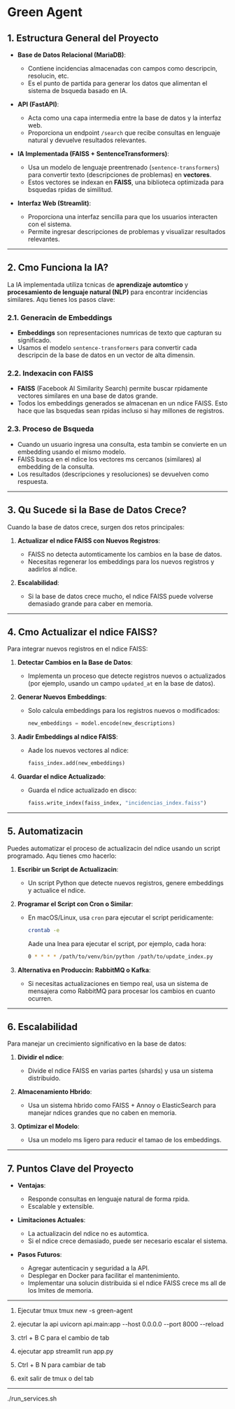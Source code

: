 # Green Agent

## **1. Estructura General del Proyecto**

- **Base de Datos Relacional (MariaDB)**:
  - Contiene incidencias almacenadas con campos como descripcin, resolucin, etc.
  - Es el punto de partida para generar los datos que alimentan el sistema de bsqueda basado en IA.

- **API (FastAPI)**:
  - Acta como una capa intermedia entre la base de datos y la interfaz web.
  - Proporciona un endpoint `/search` que recibe consultas en lenguaje natural y devuelve resultados relevantes.

- **IA Implementada (FAISS + SentenceTransformers)**:
  - Usa un modelo de lenguaje preentrenado (`sentence-transformers`) para convertir texto (descripciones de problemas) en **vectores**.
  - Estos vectores se indexan en **FAISS**, una biblioteca optimizada para bsquedas rpidas de similitud.

- **Interfaz Web (Streamlit)**:
  - Proporciona una interfaz sencilla para que los usuarios interacten con el sistema.
  - Permite ingresar descripciones de problemas y visualizar resultados relevantes.

---

## **2. Cmo Funciona la IA?**

La IA implementada utiliza tcnicas de **aprendizaje automtico** y **procesamiento de lenguaje natural (NLP)** para encontrar incidencias similares. Aqu tienes los pasos clave:

### **2.1. Generacin de Embeddings**

- **Embeddings** son representaciones numricas de texto que capturan su significado.
- Usamos el modelo `sentence-transformers` para convertir cada descripcin de la base de datos en un vector de alta dimensin.

### **2.2. Indexacin con FAISS**

- **FAISS** (Facebook AI Similarity Search) permite buscar rpidamente vectores similares en una base de datos grande.
- Todos los embeddings generados se almacenan en un ndice FAISS. Esto hace que las bsquedas sean rpidas incluso si hay millones de registros.

### **2.3. Proceso de Bsqueda**

- Cuando un usuario ingresa una consulta, esta tambin se convierte en un embedding usando el mismo modelo.
- FAISS busca en el ndice los vectores ms cercanos (similares) al embedding de la consulta.
- Los resultados (descripciones y resoluciones) se devuelven como respuesta.

---

## **3. Qu Sucede si la Base de Datos Crece?**

Cuando la base de datos crece, surgen dos retos principales:

1. **Actualizar el ndice FAISS con Nuevos Registros**:
   - FAISS no detecta automticamente los cambios en la base de datos.
   - Necesitas regenerar los embeddings para los nuevos registros y aadirlos al ndice.

2. **Escalabilidad**:
   - Si la base de datos crece mucho, el ndice FAISS puede volverse demasiado grande para caber en memoria.

---

## **4. Cmo Actualizar el ndice FAISS?**

Para integrar nuevos registros en el ndice FAISS:

1. **Detectar Cambios en la Base de Datos**:
   - Implementa un proceso que detecte registros nuevos o actualizados (por ejemplo, usando un campo `updated_at` en la base de datos).

2. **Generar Nuevos Embeddings**:
   - Solo calcula embeddings para los registros nuevos o modificados:

     ```python
     new_embeddings = model.encode(new_descriptions)
     ```

3. **Aadir Embeddings al ndice FAISS**:
   - Aade los nuevos vectores al ndice:

     ```python
     faiss_index.add(new_embeddings)
     ```

4. **Guardar el ndice Actualizado**:
   - Guarda el ndice actualizado en disco:

     ```python
     faiss.write_index(faiss_index, "incidencias_index.faiss")
     ```

---

## **5. Automatizacin**

Puedes automatizar el proceso de actualizacin del ndice usando un script programado. Aqu tienes cmo hacerlo:

1. **Escribir un Script de Actualizacin**:
   - Un script Python que detecte nuevos registros, genere embeddings y actualice el ndice.

2. **Programar el Script con Cron o Similar**:

   - En macOS/Linux, usa `cron` para ejecutar el script peridicamente:

     ```bash
     crontab -e
     ```

     Aade una lnea para ejecutar el script, por ejemplo, cada hora:

     ```bash
     0 * * * * /path/to/venv/bin/python /path/to/update_index.py
     ```

3. **Alternativa en Produccin: RabbitMQ o Kafka**:
   - Si necesitas actualizaciones en tiempo real, usa un sistema de mensajera como RabbitMQ para procesar los cambios en cuanto ocurren.

---

## **6. Escalabilidad**

Para manejar un crecimiento significativo en la base de datos:

1. **Dividir el ndice**:
   - Divide el ndice FAISS en varias partes (shards) y usa un sistema distribuido.

2. **Almacenamiento Hbrido**:
   - Usa un sistema hbrido como FAISS + Annoy o ElasticSearch para manejar ndices grandes que no caben en memoria.

3. **Optimizar el Modelo**:
   - Usa un modelo ms ligero para reducir el tamao de los embeddings.

---

## **7. Puntos Clave del Proyecto**

- **Ventajas**:
  - Responde consultas en lenguaje natural de forma rpida.
  - Escalable y extensible.

- **Limitaciones Actuales**:
  - La actualizacin del ndice no es automtica.
  - Si el ndice crece demasiado, puede ser necesario escalar el sistema.

- **Pasos Futuros**:
  - Agregar autenticacin y seguridad a la API.
  - Desplegar en Docker para facilitar el mantenimiento.
  - Implementar una solucin distribuida si el ndice FAISS crece ms all de los lmites de memoria.

---

1. Ejecutar tmux
tmux new -s green-agent

2. ejecutar la api
uvicorn api.main:app --host 0.0.0.0 --port 8000 --reload

3. ctrl + B C
para el cambio de tab

4. ejecutar app
streamlit run app.py

5. Ctrl + B N
para cambiar de tab

6. exit
salir de tmux o del tab

---

./run_services.sh

